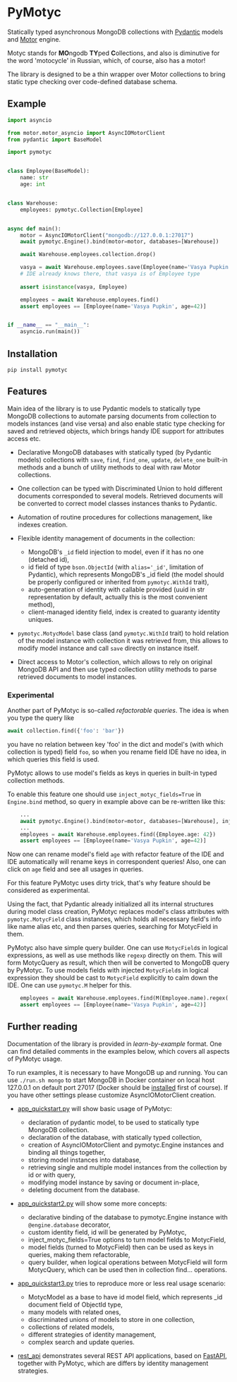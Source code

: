 # PyMotyc

Statically typed asynchronous MongoDB collections with [Pydantic](https://pydantic-docs.helpmanual.io/) models and [Motor](https://motor.readthedocs.io/) engine.

Motyc stands for **MO**ngodb **TY**ped **C**ollections, and also is diminutive for the word 'motocycle' in Russian, 
which, of course, also has a motor!

The library is designed to be a thin wrapper over Motor collections to bring static type 
checking over code-defined database schema.


## Example

```python
import asyncio

from motor.motor_asyncio import AsyncIOMotorClient
from pydantic import BaseModel

import pymotyc


class Employee(BaseModel):
    name: str
    age: int


class Warehouse:
    employees: pymotyc.Collection[Employee]


async def main():
    motor = AsyncIOMotorClient("mongodb://127.0.0.1:27017")
    await pymotyc.Engine().bind(motor=motor, databases=[Warehouse])

    await Warehouse.employees.collection.drop()

    vasya = await Warehouse.employees.save(Employee(name='Vasya Pupkin', age=42)) 
    # IDE already knows there, that vasya is of Employee type
    
    assert isinstance(vasya, Employee) 

    employees = await Warehouse.employees.find()
    assert employees == [Employee(name='Vasya Pupkin', age=42)]


if __name__ == "__main__":
    asyncio.run(main())

```

## Installation

```
pip install pymotyc
```

## Features

Main idea of the library is to use Pydantic models to statically type MongoDB collections 
to automate parsing documents from collection to models instances (and vise versa) and also
enable static type checking for saved and retrieved objects, which brings handy IDE support 
for attributes access etc.

- Declarative MongoDB databases with statically typed (by Pydantic models) collections 
  with `save`, `find`, `find_one`, `update`, `delete_one` built-in methods and a bunch of utility methods 
  to deal with raw Motor collections.

  
- One collection can be typed with Discriminated Union to hold different documents corresponded 
  to several models. Retrieved documents will be converted to correct model classes instances
  thanks to Pydantic.

  
- Automation of routine procedures for collections management, like indexes creation.


- Flexible identity management of documents in the collection:
    * MongoDB's `_id` field injection to model, even if it has no one (detached id),
    * id field of type `bson.ObjectId` (with `alias='_id'`, limitation of Pydantic), which represents MongoDB's _id field 
      (the model should be properly configured or inherited from `pymotyc.WithId` trait),
    * auto-generation of identity with callable provided (uuid in str representation by default, actually this is the most convenient method),
    * client-managed identity field, index is created to guaranty identity uniques. 


- `pymotyc.MotycModel` base class (and `pymotyc.WithId` trait) to hold relation of the model instance with
  collection it was retrieved from, this allows to modify model instance and call `save` directly on 
  instance itself.

  
- Direct access to Motor's collection, which allows to rely on original MongoDB API and then use typed
  collection utility methods to parse retrieved documents to model instances.

### Experimental

Another part of PyMotyc is so-called *refactorable queries*. The idea is when you type the query like

```python
await collection.find({'foo': 'bar'})
```

you have no relation between key 'foo' in the dict and model's (with which collection is typed) field `foo`,
so when you rename field IDE have no idea, in which queries this field is used.

PyMotyc allows to use model's fields as keys in queries in built-in typed collection methods.

To enable this feature one should use `inject_motyc_fields=True` in `Engine.bind` method, 
so query in example above can be re-written like this:

```python
    ...
    await pymotyc.Engine().bind(motor=motor, databases=[Warehouse], inject_motyc_fields=True)
    ...
    employees = await Warehouse.employees.find({Employee.age: 42})
    assert employees == [Employee(name='Vasya Pupkin', age=42)]
```

Now one can rename model's field `age` with refactor feature of the IDE and IDE automatically 
will rename keys in correspondent queries! Also, one can click on `age` field and see all usages in queries. 

For this feature PyMotyc uses dirty trick, that's why feature should be considered as experimental. 

Using the fact, that Pydantic already initialized all its internal structures during model class creation, 
PyMotyc replaces model's class attributes with `pymotyc.MotycField` class instances, which holds 
all necessary field's info like name alias etc, and then parses queries, searching for MotycField in them.

PyMotyc also have simple query builder. One can use `MotycField`s in logical expressions, as well as use
methods like `regexp` directly on them. This will form MotycQuery as result, which then will be converted
to MongoDB query by PyMotyc. To use models fields with injected `MotycField`s in logical expression
they should be cast to `MotycField` explicitly to calm down the IDE. One can use `pymotyc.M` helper for this.

```python
    employees = await Warehouse.employees.find(M(Employee.name).regex('Vasya') & M(Employee.age) == 42)
    assert employees == [Employee(name='Vasya Pupkin', age=42)]
```

## Further reading

Documentation of the library is provided in *learn-by-example* format. 
One can find detailed comments in the examples below, which covers all aspects of PyMotyc usage.

To run examples, it is necessary to have MongoDB up and running. You can use `./run.sh mongo`
to start MongoDB in Docker container on local host 127.0.0.1 on default port 27017 
(Docker should be [installed](https://docs.docker.com/engine/install/) first of course). 
If you have other settings please customize AsyncIOMotorClient creation.


- [app_quickstart.py](examples/app_quickstart.py) will show basic usage of PyMotyc:
    - declaration of pydantic model, to be used to statically type MongoDB collection.
    - declaration of the database, with statically typed collection,
    - creation of AsyncIOMotorClient and pymotyc.Engine instances and binding all things together,
    - storing model instances into database,
    - retrieving single and multiple model instances from the collection by id or with query,
    - modifying model instance by saving or document in-place,
    - deleting document from the database.


- [app_quickstart2.py](examples/app_quickstart2.py) will show some more concepts:
    - declarative binding of the database to pymotyc.Engine instance with `@engine.database` decorator,
    - custom identity field, id will be generated by PyMotyc,
    - inject_motyc_fields=True options to turn model fields to MotycField,
    - model fields (turned to MotycField) then can be used as keys in queries, making them refactorable,
    - query builder, when logical operations between MotycField will form MotycQuery,
      which can be used then in collection find... operations.
      

- [app_quickstart3.py](examples/app_quickstart3.py) tries to reproduce more or less real usage scenario:
    - MotycModel as a base to have id model field, which represents _id document field of ObjectId type,
    - many models with related ones,
    - discriminated unions of models to store in one collection,
    - collections of related models,
    - different strategies of identity management,
    - complex search and update queries.

  
- [rest_api](examples/rest_api) demonstrates several REST API applications, based on [FastAPI](https://fastapi.tiangolo.com/),
  together with PyMotyc, which are differs by identity management strategies. 

